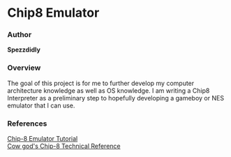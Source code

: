 # Chip8 Emulator
### Author
**Spezzdidly**

### Overview
The goal of this project is for me to further develop my computer architecture knowledge as well as OS knowledge. I am writing a Chip8 Interpreter as a preliminary step to hopefully developing a gameboy or NES emulator that I can use.

### References
[Chip-8 Emulator Tutorial](https://austinmorlan.com/posts/chip8_emulator/#16-8-bit-registers) \
[Cow god's Chip-8 Technical Reference](http://devernay.free.fr/hacks/chip8/C8TECH10.HTM)

